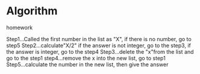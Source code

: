 # Algorithm
homework



Step1...Called the first number in the list as "X", if there is no number, go to step5
Step2...calculate"X/2" if the answer is not integer, go to the step3, if the answer is integer, go to the step4
Step3...delete the "x"from the list and go to the step1
step4...remove the x into the new list, go to step1
Step5...calculate the number in the new list, then give the answer
